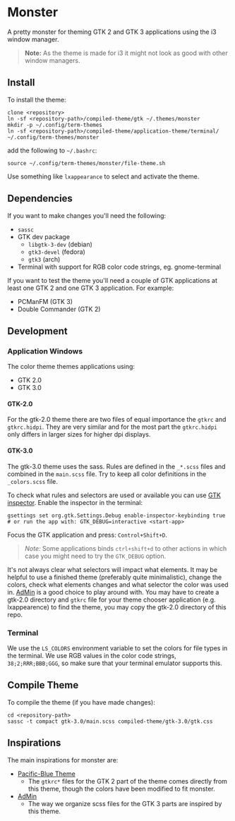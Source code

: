 # Monster

A pretty monster for theming GTK 2 and GTK 3 applications using the i3 window manager.

> **Note:** As the theme is made for i3 it might not look as good with other window managers.

## Install

To install the theme:

```
clone <repository>
ln -sf <repository-path>/compiled-theme/gtk ~/.themes/monster
mkdir -p ~/.config/term-themes
ln -sf <repository-path>/compiled-theme/application-theme/terminal/ ~/.config/term-themes/monster
```

add the following to `~/.bashrc`:

```
source ~/.config/term-themes/monster/file-theme.sh
```

Use something like `lxappearance` to select and activate the theme.

## Dependencies

If you want to make changes you'll need the following:

- `sassc`
- GTK dev package
  - `libgtk-3-dev` (debian)
  - `gtk3-devel` (fedora)
  - `gtk3` (arch)
- Terminal with support for RGB color code strings, eg. gnome-terminal

If you want to test the theme you'll need a couple of GTK applications at least one GTK 2 and one GTK 3 application. For example:

- PCManFM (GTK 3)
- Double Commander (GTK 2)

## Development

### Application Windows

The color theme themes applications using:

- GTK 2.0
- GTK 3.0

#### GTK-2.0

For the gtk-2.0 theme there are two files of equal importance the `gtkrc` and `gtkrc.hidpi`. They are very similar and for the most part the `gtkrc.hidpi` only differs in larger sizes for higher dpi displays.

#### GTK-3.0

The gtk-3.0 theme uses the sass. Rules are defined in the `_*.scss` files and combined in the `main.scss` file. Try to keep all color definitions in the `_colors.scss` file.

To check what rules and selectors are used or available you can use [GTK inspector](https://wiki.gnome.org/Projects/GTK/Inspector). Enable the inspector in the terminal:

```
gsettings set org.gtk.Settings.Debug enable-inspector-keybinding true
# or run the app with: GTK_DEBUG=interactive <start-app>
```

Focus the GTK application and press: `Control+Shift+D`.

> *Note:* Some applications binds `ctrl+shift+d` to other actions in which case you might need to try the `GTK_DEBUG` option.

It's not always clear what selectors will impact what elements. It may be helpful to use a finished theme (preferably quite minimalistic), change the colors, check what elements changes and what selector the color was used in. [AdMin](https://github.com/nrhodes91/AdMin) is a good choice to play around with. You may have to create a gtk-2.0 directory and `gtkrc` file for your theme chooser application (e.g. lxappearence) to find the theme, you may copy the gtk-2.0 directory of this repo.

### Terminal

We use the `LS_COLORS` environment variable to set the colors for file types in the terminal. We use RGB values in the color code strings, `38;2;RRR;BBB;GGG`, so make sure that your terminal emulator supports this.

## Compile Theme

To compile the theme (if you have made changes):

```
cd <repository-path>
sassc -t compact gtk-3.0/main.scss compiled-theme/gtk-3.0/gtk.css
```

## Inspirations

The main inspirations for monster are:

- [Pacific-Blue Theme](https://www.gnome-look.org/p/1295782/)
  - The `gtkrc*` files for the GTK 2 part of the theme comes directly from this theme, though the colors have been modified to fit monster.
- [AdMin](https://github.com/nrhodes91/AdMin)
  - The way we organize scss files for the GTK 3 parts are inspired by this theme.
